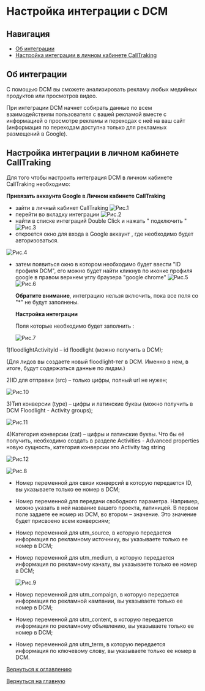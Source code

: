 # Настройка интеграции с DCM

## Навигация
* [Об интеграции ](#Об-интеграции)
* [Настройка интеграции в личном кабинете CallTraking ](#Настройка-интеграции-в-личном-кабинете-CallTraking)



## Об интеграции


С помощью DCM вы сможете анализировать рекламу любых медийных продуктов или просмотров видео.

При интеграции DCM начнет собирать данные по всем взаимодействиям пользователя с вашей рекламой вместе с информацией о просмотре рекламы и переходах с неё на ваш сайт (информация по переходам доступна только для рекламных размещений в Google). 


## Настройка интеграции в личном кабинете CallTraking

Для того чтобы настроить интеграция DCM в личном кабинете CallTraking необходимо:

**Привязать аккаунта Google в Личном кабинете CallTraking**
- зайти в личный кабинет CallTraking
![Рис.1](images/LK_CT_1.jpg)
- перейти во вкладку интеграции
![Рис.2](images/VkladIn_1.png)
- найти в списке интеграций Double Click и нажать " подключить "
![Рис.3](images/Inter_DCM.jpg)
- откроется окно для входа в Google аккаунт , где необходимо будет авторизоваться.

![Рис.4](images/LK_CT.png)

- затем появиться окно в котором необходимо будет ввести "ID профиля DCM", его можно будет найти кликнув по иконке профиля google в правом верхнем углу браузера "google chrome"
![Рис.5](images/DCMID_2.jpg)
![Рис.6](images/LK_ID_1.png)

  
  **Обратите внимание**, интеграцию нельзя включить, пока все поля со "*" не будут заполнены.

  **Настройка интеграции**

  Поля которые необходимо будет заполнить :

  ![Рис.7](images/skript_1.jpg)

1)floodlightActivityId – id floodlight (можно получить в DCM);

(Для лидов вы создаете новый floodlight-тег в DCM. Именно в нем, в итоге, будут содержаться данные по лидам.)


2)ID для отправки  (src) –  только цифры, полный url не нужен;

![Рис.10](images/src_1.png)

3)Тип конверсии (type) – цифры и латинские буквы (можно получить в DCM Floodlight - Activity groups);

![Рис.11](images/type_2.jpg)

4)Категория конверсии (cat) – цифры и латинские буквы. Что бы её получить, необходимо создать в разделе Activities - Advanced properties новую сущность, категория конверсии это Activity tag string

![Рис.12](images/cat_1.png)

   ![Рис.8](images/skript_2.jpg)

- Номер переменной для связи конверсий в которую передается ID, вы указываете только ее номер в DCM;

- Номер переменной для передачи свободного параметра. 
  Например, можно указать в ней название вашего проекта, латиницей. В первом поле задаете ее номер из DCM, во втором – значение. Это значение будет присвоено всем конверсиям;

- Номер переменной для utm_source, в которую передается информация по рекламному источнику, вы указываете только ее номер в DCM;

- Номер переменной для utm_medium, в которую передается информация по рекламному каналу, вы указываете только ее номер в DCM;


  ![Рис.9](images/skript_3.jpg)
  
  
- Номер переменной для utm_compaign, в которую передается информация по рекламной кампании, вы указываете только ее номер в DCM;

- Номер переменной для utm_content, в которую передается информация по рекламному объявлению, вы указываете только ее номер в DCM;

- Номер переменной для utm_term, в которую передается информация по ключевому слову, вы указываете только ее номер в DCM.



[Вернуться к оглавлению](#навигация)

[Вернуться на главную](/README.md/#documentation)
